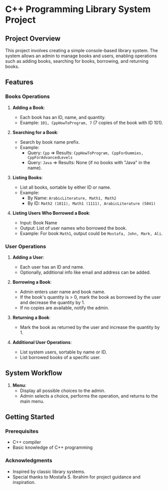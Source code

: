 # C++ Programming Library System Project

## Project Overview

This project involves creating a simple console-based library system. The system allows an admin to manage books and users, enabling operations such as adding books, searching for books, borrowing, and returning books. 

## Features

### Books Operations

1. **Adding a Book**:
   - Each book has an ID, name, and quantity.
   - Example: `101, CppHowToProgram, 7` (7 copies of the book with ID 101).

2. **Searching for a Book**:
   - Search by book name prefix.
   - Example: 
     - Query: `Cpp` ⇒ Results: `CppHowToProgram, CppForDummies, CppForAdvancedLevels`
     - Query: `Java` ⇒ Results: None (if no books with "Java" in the name).

3. **Listing Books**:
   - List all books, sortable by either ID or name.
   - Example:
     - By Name: `ArabicLiterature, Math1, Math2`
     - By ID: `Math2 (1011), Math1 (1111), ArabicLiterature (5041)`

4. **Listing Users Who Borrowed a Book**:
   - Input: Book Name
   - Output: List of user names who borrowed the book.
   - Example: For book `Math1`, output could be `Mostafa, John, Mark, Ali`.

### User Operations

1. **Adding a User**:
   - Each user has an ID and name.
   - Optionally, additional info like email and address can be added.

2. **Borrowing a Book**:
   - Admin enters user name and book name.
   - If the book's quantity is > 0, mark the book as borrowed by the user and decrease the quantity by 1.
   - If no copies are available, notify the admin.

3. **Returning a Book**:
   - Mark the book as returned by the user and increase the quantity by 1.

4. **Additional User Operations**:
   - List system users, sortable by name or ID.
   - List borrowed books of a specific user.

## System Workflow

1. **Menu**:
   - Display all possible choices to the admin.
   - Admin selects a choice, performs the operation, and returns to the main menu.

## Getting Started

### Prerequisites

- C++ compiler
- Basic knowledge of C++ programming
### Acknowledgments

- Inspired by classic library systems.
- Special thanks to Mostafa S. Ibrahim for project guidance and inspiration.

